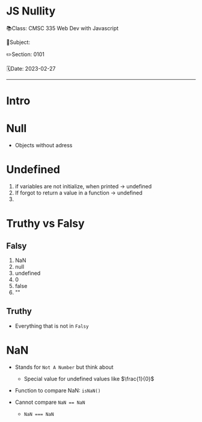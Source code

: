 # JS Nullity

📚Class: CMSC 335 Web Dev with Javascript

📘Subject: <a href="https://github.com/lamula21/cheat-sheets/blob/main/"></a>

✏️Section: 0101

🗓️Date: 2023-02-27

---

# Intro 

# Null
- Objects without adress

# Undefined

1. if variables are not initialize, when printed -> undefined
2. If forgot to return a value in a function -> undefined
3. 

# Truthy vs Falsy

## Falsy

1. NaN
2. null
3. undefined 
4. 0
5. false
6. ""

## Truthy
- Everything that is not in `Falsy`

# NaN 
- Stands for `Not A Number` but think about
	- Special value for undefined values like $\frac{1}{0}$
- Function to compare NaN: `isNaN()`

- Cannot compare `NaN == NaN`
	- `NaN === NaN`